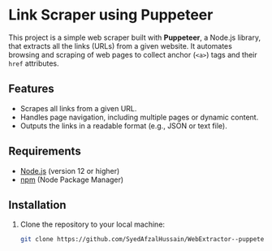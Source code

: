 # Link Scraper using Puppeteer

This project is a simple web scraper built with **Puppeteer**, a Node.js library, that extracts all the links (URLs) from a given website. It automates browsing and scraping of web pages to collect anchor (`<a>`) tags and their `href` attributes.

## Features
- Scrapes all links from a given URL.
- Handles page navigation, including multiple pages or dynamic content.
- Outputs the links in a readable format (e.g., JSON or text file).

## Requirements
- [Node.js](https://nodejs.org/en/) (version 12 or higher)
- [npm](https://www.npmjs.com/) (Node Package Manager)

## Installation

1. Clone the repository to your local machine:

   ```bash
   git clone https://github.com/SyedAfzalHussain/WebExtractor--puppeteer.git
